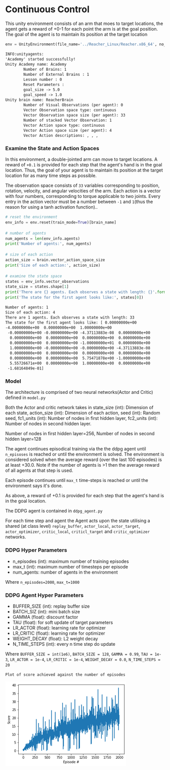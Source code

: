 # Continuous Control

This unity environment consists of an arm that moes to target locations, the agent gets a reward of +0-1 for each point the arm is at the goal position.
The goal of the agent is to maintain its position at the target location


```python
env = UnityEnvironment(file_name='../Reacher_Linux/Reacher.x86_64', no_graphics=True)
```

    INFO:unityagents:
    'Academy' started successfully!
    Unity Academy name: Academy
            Number of Brains: 1
            Number of External Brains : 1
            Lesson number : 0
            Reset Parameters :
    		goal_size -> 5.0
    		goal_speed -> 1.0
    Unity brain name: ReacherBrain
            Number of Visual Observations (per agent): 0
            Vector Observation space type: continuous
            Vector Observation space size (per agent): 33
            Number of stacked Vector Observation: 1
            Vector Action space type: continuous
            Vector Action space size (per agent): 4
            Vector Action descriptions: , , , 


### Examine the State and Action Spaces

In this environment, a double-jointed arm can move to target locations. A reward of `+0.1` is provided for each step that the agent's hand is in the goal location. Thus, the goal of your agent is to maintain its position at the target location for as many time steps as possible.

The observation space consists of `33` variables corresponding to position, rotation, velocity, and angular velocities of the arm.  Each action is a vector with four numbers, corresponding to torque applicable to two joints.  Every entry in the action vector must be a number between `-1` and `1`(thus the reason for using a tanh activation function)..


```python
# reset the environment
env_info = env.reset(train_mode=True)[brain_name]

# number of agents
num_agents = len(env_info.agents)
print('Number of agents:', num_agents)

# size of each action
action_size = brain.vector_action_space_size
print('Size of each action:', action_size)

# examine the state space 
states = env_info.vector_observations
state_size = states.shape[1]
print('There are {} agents. Each observes a state with length: {}'.format(states.shape[0], state_size))
print('The state for the first agent looks like:', states[0])
```

    Number of agents: 1
    Size of each action: 4
    There are 1 agents. Each observes a state with length: 33
    The state for the first agent looks like: [ 0.00000000e+00 -4.00000000e+00  0.00000000e+00  1.00000000e+00
     -0.00000000e+00 -0.00000000e+00 -4.37113883e-08  0.00000000e+00
      0.00000000e+00  0.00000000e+00  0.00000000e+00  0.00000000e+00
      0.00000000e+00  0.00000000e+00 -1.00000000e+01  0.00000000e+00
      1.00000000e+00 -0.00000000e+00 -0.00000000e+00 -4.37113883e-08
      0.00000000e+00  0.00000000e+00  0.00000000e+00  0.00000000e+00
      0.00000000e+00  0.00000000e+00  5.75471878e+00 -1.00000000e+00
      5.55726671e+00  0.00000000e+00  1.00000000e+00  0.00000000e+00
     -1.68164849e-01]


### Model

The architecture is comprised of two neural networks(Actor and Critic) defined in `model.py` 

Both the Actor and critic network takes in state_size (int): Dimension of each state, action_size (int): Dimension of each action, seed (int): Random seed, fc1_units (int): Number of nodes in first hidden layer, fc2_units (int): Number of nodes in second hidden layer.

Number of nodes in first hidden layer=256, Number of nodes in second hidden layer=128

The agent continues episodical training via the the ddpg agent until `n_episoses` is reached or until the environment is solved. The  environment is considered solved when the average reward (over the last 100 episodes) is at least +30.0. Note if the number of agents is >1 then the average reward of all agents at that step is used.

Each episode continues until `max_t` time-steps is reached or until the environment says it's done.

As above, a reward of +0.1 is provided for each step that the agent's hand is in the goal location.

The DDPG agent is contained in `ddpg_agent.py`

For each time step and agent the Agent acts upon the state utilising a shared (at class level) `replay_buffer`, `actor_local`, `actor_target`, `actor_optimizer`, `critic_local`, `criticl_target` and `critic_optimizer` networks.

### DDPG Hyper Parameters
- n_episodes (int): maximum number of training episodes
- max_t (int): maximum number of timesteps per episode
- num_agents: number of agents in the environment

Where
`n_episodes=2000`, `max_t=1000`

### DDPG Agent Hyper Parameters

- BUFFER_SIZE (int): replay buffer size
- BATCH_SIZ (int): mini batch size
- GAMMA (float): discount factor
- TAU (float): for soft update of target parameters
- LR_ACTOR (float): learning rate for optimizer
- LR_CRITIC (float): learning rate for optimizer
- WEIGHT_DECAY (float): L2 weight decay
- N_TIME_STEPS (int): every n time step do update


Where 
`BUFFER_SIZE = int(1e6)`, 
`BATCH_SIZE = 128`, 
`GAMMA = 0.99`, 
`TAU = 1e-3`, 
`LR_ACTOR = 1e-4`, 
`LR_CRITIC = 1e-4`,
`WEIGHT_DECAY = 0.0`,
`N_TIME_STEPS = 20`


```python
Plot of score achieved against the number of episodes
```


![png](output_8_0.png)

